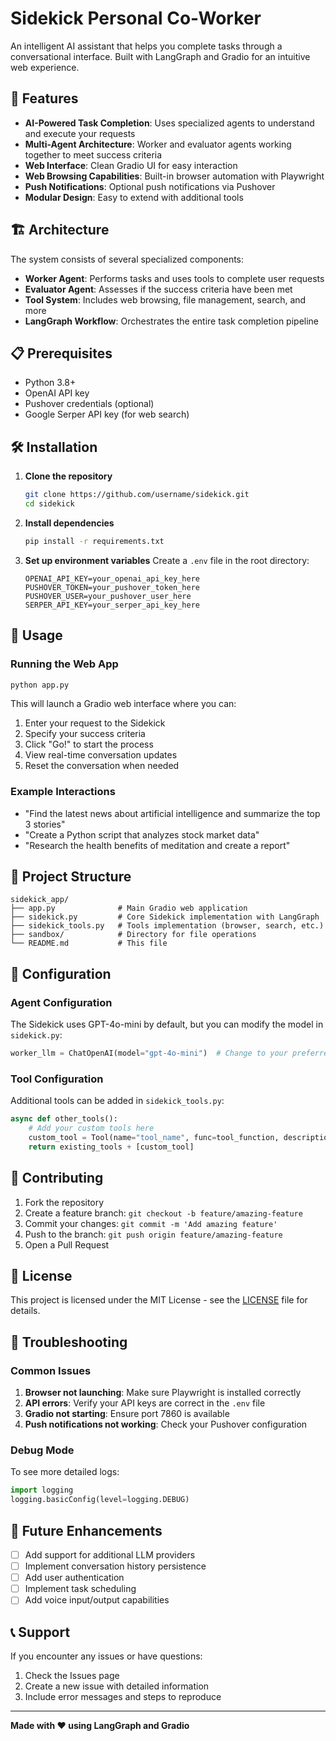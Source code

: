 # Sidekick Personal Co-Worker

An intelligent AI assistant that helps you complete tasks through a conversational interface. Built with LangGraph and Gradio for an intuitive web experience.

## 🚀 Features

- **AI-Powered Task Completion**: Uses specialized agents to understand and execute your requests
- **Multi-Agent Architecture**: Worker and evaluator agents working together to meet success criteria
- **Web Interface**: Clean Gradio UI for easy interaction
- **Web Browsing Capabilities**: Built-in browser automation with Playwright
- **Push Notifications**: Optional push notifications via Pushover
- **Modular Design**: Easy to extend with additional tools

## 🏗️ Architecture

The system consists of several specialized components:

- **Worker Agent**: Performs tasks and uses tools to complete user requests
- **Evaluator Agent**: Assesses if the success criteria have been met
- **Tool System**: Includes web browsing, file management, search, and more
- **LangGraph Workflow**: Orchestrates the entire task completion pipeline

## 📋 Prerequisites

- Python 3.8+
- OpenAI API key
- Pushover credentials (optional)
- Google Serper API key (for web search)

## 🛠️ Installation

1. **Clone the repository**
   ```bash
   git clone https://github.com/username/sidekick.git
   cd sidekick
   ```

2. **Install dependencies**
   ```bash
   pip install -r requirements.txt
   ```

3. **Set up environment variables**
   Create a `.env` file in the root directory:
   ```env
   OPENAI_API_KEY=your_openai_api_key_here
   PUSHOVER_TOKEN=your_pushover_token_here
   PUSHOVER_USER=your_pushover_user_here
   SERPER_API_KEY=your_serper_api_key_here
   ```

## 🚀 Usage

### Running the Web App

```bash
python app.py
```

This will launch a Gradio web interface where you can:
1. Enter your request to the Sidekick
2. Specify your success criteria
3. Click "Go!" to start the process
4. View real-time conversation updates
5. Reset the conversation when needed

### Example Interactions

- "Find the latest news about artificial intelligence and summarize the top 3 stories"
- "Create a Python script that analyzes stock market data"
- "Research the health benefits of meditation and create a report"

## 📁 Project Structure

```
sidekick_app/
├── app.py              # Main Gradio web application
├── sidekick.py         # Core Sidekick implementation with LangGraph
├── sidekick_tools.py   # Tools implementation (browser, search, etc.)
├── sandbox/            # Directory for file operations
└── README.md           # This file
```

## 🔧 Configuration

### Agent Configuration

The Sidekick uses GPT-4o-mini by default, but you can modify the model in `sidekick.py`:

```python
worker_llm = ChatOpenAI(model="gpt-4o-mini")  # Change to your preferred model
```

### Tool Configuration

Additional tools can be added in `sidekick_tools.py`:

```python
async def other_tools():
    # Add your custom tools here
    custom_tool = Tool(name="tool_name", func=tool_function, description="Tool description")
    return existing_tools + [custom_tool]
```

## 🤝 Contributing

1. Fork the repository
2. Create a feature branch: `git checkout -b feature/amazing-feature`
3. Commit your changes: `git commit -m 'Add amazing feature'`
4. Push to the branch: `git push origin feature/amazing-feature`
5. Open a Pull Request

## 📄 License

This project is licensed under the MIT License - see the [LICENSE](LICENSE) file for details.

## 🐛 Troubleshooting

### Common Issues

1. **Browser not launching**: Make sure Playwright is installed correctly
2. **API errors**: Verify your API keys are correct in the `.env` file
3. **Gradio not starting**: Ensure port 7860 is available
4. **Push notifications not working**: Check your Pushover configuration

### Debug Mode

To see more detailed logs:

```python
import logging
logging.basicConfig(level=logging.DEBUG)
```

## 🔄 Future Enhancements

- [ ] Add support for additional LLM providers
- [ ] Implement conversation history persistence
- [ ] Add user authentication
- [ ] Implement task scheduling
- [ ] Add voice input/output capabilities

## 📞 Support

If you encounter any issues or have questions:

1. Check the Issues page
2. Create a new issue with detailed information
3. Include error messages and steps to reproduce

---

**Made with ❤️ using LangGraph and Gradio**
